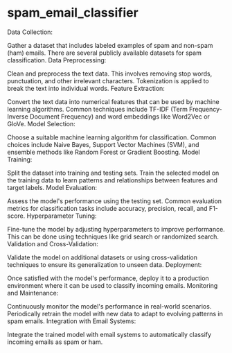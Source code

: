 # spam_email_classifier

Data Collection:

Gather a dataset that includes labeled examples of spam and non-spam (ham) emails. There are several publicly available datasets for spam classification.
Data Preprocessing:

Clean and preprocess the text data. This involves removing stop words, punctuation, and other irrelevant characters. Tokenization is applied to break the text into individual words.
Feature Extraction:

Convert the text data into numerical features that can be used by machine learning algorithms. Common techniques include TF-IDF (Term Frequency-Inverse Document Frequency) and word embeddings like Word2Vec or GloVe.
Model Selection:

Choose a suitable machine learning algorithm for classification. Common choices include Naive Bayes, Support Vector Machines (SVM), and ensemble methods like Random Forest or Gradient Boosting.
Model Training:

Split the dataset into training and testing sets. Train the selected model on the training data to learn patterns and relationships between features and target labels.
Model Evaluation:

Assess the model's performance using the testing set. Common evaluation metrics for classification tasks include accuracy, precision, recall, and F1-score.
Hyperparameter Tuning:

Fine-tune the model by adjusting hyperparameters to improve performance. This can be done using techniques like grid search or randomized search.
Validation and Cross-Validation:

Validate the model on additional datasets or using cross-validation techniques to ensure its generalization to unseen data.
Deployment:

Once satisfied with the model's performance, deploy it to a production environment where it can be used to classify incoming emails.
Monitoring and Maintenance:

Continuously monitor the model's performance in real-world scenarios. Periodically retrain the model with new data to adapt to evolving patterns in spam emails.
Integration with Email Systems:

Integrate the trained model with email systems to automatically classify incoming emails as spam or ham.

